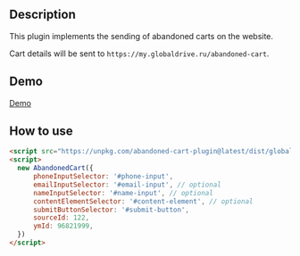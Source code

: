 ## Description

This plugin implements the sending of abandoned carts on the website.

Cart details will be sent to `https://my.globaldrive.ru/abandoned-cart`.

## Demo

[Demo](https://unpkg.com/abandoned-cart-plugin@latest/dist/demo/index.html)

## How to use

```html
<script src="https://unpkg.com/abandoned-cart-plugin@latest/dist/global/abandoned-cart.js"></script>
<script>
  new AbandonedCart({
      phoneInputSelector: '#phone-input',
      emailInputSelector: '#email-input', // optional
      nameInputSelector: '#name-input', // optional
      contentElementSelector: '#content-element', // optional
      submitButtonSelector: '#submit-button',
      sourceId: 122,
      ymId: 96821999,
  })
</script>
```
